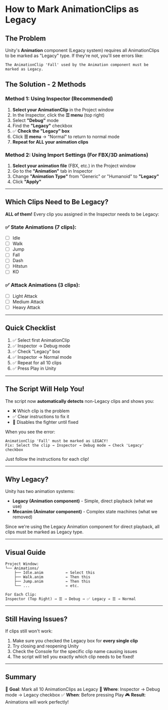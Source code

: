 # How to Mark AnimationClips as Legacy

## The Problem

Unity's **Animation** component (Legacy system) requires all AnimationClips to be marked as "Legacy" type. If they're not, you'll see errors like:

```
The AnimationClip 'Fall' used by the Animation component must be marked as Legacy.
```

## The Solution - 2 Methods

### **Method 1: Using Inspector (Recommended)**

1. **Select your AnimationClip** in the Project window
2. In the Inspector, click the **☰ menu** (top right)
3. Select **"Debug"** mode
4. Find the **"Legacy"** checkbox
5. ✅ **Check the "Legacy" box**
6. Click **☰ menu** → "Normal" to return to normal mode
7. **Repeat for ALL your animation clips**

### **Method 2: Using Import Settings** (For FBX/3D animations)

1. **Select your animation file** (FBX, etc.) in the Project window
2. Go to the **"Animation"** tab in Inspector
3. Change **"Animation Type"** from "Generic" or "Humanoid" to **"Legacy"**
4. Click **"Apply"**

---

## Which Clips Need to Be Legacy?

**ALL of them!** Every clip you assigned in the Inspector needs to be Legacy:

### ✅ State Animations (7 clips):
- [ ] Idle
- [ ] Walk
- [ ] Jump
- [ ] Fall
- [ ] Dash
- [ ] Hitstun
- [ ] KO

### ✅ Attack Animations (3 clips):
- [ ] Light Attack
- [ ] Medium Attack
- [ ] Heavy Attack

---

## Quick Checklist

1. ✅ Select first AnimationClip
2. ✅ Inspector → Debug mode
3. ✅ Check "Legacy" box
4. ✅ Inspector → Normal mode
5. ✅ Repeat for all 10 clips
6. ✅ Press Play in Unity

---

## The Script Will Help You!

The script now **automatically detects** non-Legacy clips and shows you:
- ❌ Which clip is the problem
- ✅ Clear instructions to fix it
- 🛑 Disables the fighter until fixed

When you see the error:
```
AnimationClip 'Fall' must be marked as LEGACY!
Fix: Select the clip → Inspector → Debug mode → Check 'Legacy' checkbox
```

Just follow the instructions for each clip!

---

## Why Legacy?

Unity has two animation systems:
- **Legacy (Animation component)** - Simple, direct playback (what we use)
- **Mecanim (Animator component)** - Complex state machines (what we removed)

Since we're using the Legacy Animation component for direct playback, all clips must be marked as Legacy type.

---

## Visual Guide

```
Project Window:
└── Animations/
    ├── Idle.anim          ← Select this
    ├── Walk.anim          ← Then this
    ├── Jump.anim          ← Then this
    └── ...                ← etc.

For Each Clip:
Inspector (Top Right) → ☰ → Debug → ✅ Legacy → ☰ → Normal
```

---

## Still Having Issues?

If clips still won't work:
1. Make sure you checked the Legacy box for **every single clip**
2. Try closing and reopening Unity
3. Check the Console for the specific clip name causing issues
4. The script will tell you exactly which clip needs to be fixed!

---

## Summary

🎯 **Goal**: Mark all 10 AnimationClips as Legacy
📍 **Where**: Inspector → Debug mode → Legacy checkbox
✅ **When**: Before pressing Play
🎮 **Result**: Animations will work perfectly!
